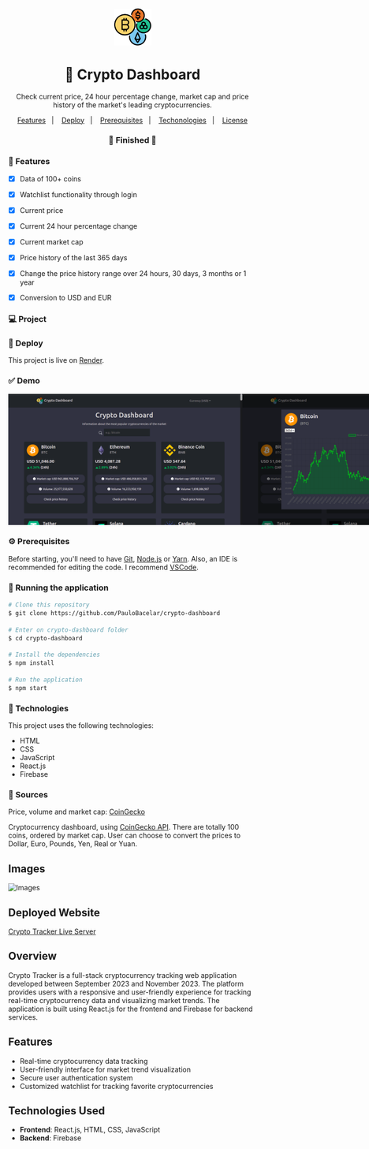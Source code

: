 <h4 align="center">
  <img src="https://github.com/kwagley0/crypto-dashboard/blob/main/public/logo.png" alt="logo" height="75"/>
</h4>

<h1 align="center">
    🚀 Crypto Dashboard
</h1>

<p align="center">Check current price, 24 hour percentage change, market cap and price history of the market's leading cryptocurrencies.</p>

<p align="center">
  <a href="#-features">Features</a>&nbsp;&nbsp;&nbsp;|&nbsp;&nbsp;&nbsp;
  <a href="#-deploy">Deploy</a>&nbsp;&nbsp;&nbsp;|&nbsp;&nbsp;&nbsp;
  <a href="#-prerequisites">Prerequisites</a>&nbsp;&nbsp;&nbsp;|&nbsp;&nbsp;&nbsp;
  <a href="#-technologies">Techonologies</a>&nbsp;&nbsp;&nbsp;|&nbsp;&nbsp;&nbsp;
  <a href="#-license">License</a>
</p>

<h3 align="center"> 
🚧  Finished  🚧
</h3>

### 📎 Features 

- [x] Data of 100+ coins
- [x] Watchlist functionality through login
- [x] Current price
- [x] Current 24 hour percentage change
- [x] Current market cap
- [x] Price history of the last 365 days
- [x] Change the price history range over 24 hours, 30 days, 3 months or 1 year
- [x] Conversion to USD and EUR


### 💻 Project

### 🚀 Deploy 

This project is live on [Render](https://crypto-tracker-h2rw.onrender.com/).

### ✅ Demo
<div style="display: flex;">
<img src="https://github.com/PauloBacelar/crypto-dashboard/blob/main/public/preview/desktop.png" width="475px"/>
<img src="https://github.com/PauloBacelar/crypto-dashboard/blob/main/public/preview/desktop-2.png" width="475px" />
</div>

### ⚙ Prerequisites

Before starting, you'll need to have [Git](https://git-scm.com), [Node.js](https://nodejs.org/en/) or [Yarn](https://yarnpkg.com/).
Also, an IDE is recommended for editing the code. I recommend [VSCode](https://code.visualstudio.com/).

### 📗 Running the application

```bash
# Clone this repository
$ git clone https://github.com/PauloBacelar/crypto-dashboard

# Enter on crypto-dashboard folder
$ cd crypto-dashboard

# Install the dependencies
$ npm install

# Run the application
$ npm start
```

### 🚀 Technologies

This project uses the following technologies:

- HTML
- CSS
- JavaScript
- React.js
- Firebase

### 🧐 Sources

<p>Price, volume and market cap: <a href="https://www.coingecko.com/en/api">CoinGecko</a></p>
Cryptocurrency dashboard, using <a href="https://www.coingecko.com/en/api">CoinGecko API</a>. There are totally 100 coins, ordered by market cap. User can choose to convert the prices to Dollar, Euro, Pounds, Yen, Real or Yuan.


## Images
![Images](images/crypto_tracker_logo.png)

## Deployed Website
[Crypto Tracker Live Server](https://crypto-tracker-h2rw.onrender.com/)

## Overview

Crypto Tracker is a full-stack cryptocurrency tracking web application developed between September 2023 and November 2023. The platform provides users with a responsive and user-friendly experience for tracking real-time cryptocurrency data and visualizing market trends. The application is built using React.js for the frontend and Firebase for backend services.

## Features

- Real-time cryptocurrency data tracking
- User-friendly interface for market trend visualization
- Secure user authentication system
- Customized watchlist for tracking favorite cryptocurrencies

## Technologies Used

- **Frontend**: React.js, HTML, CSS, JavaScript
- **Backend**: Firebase

